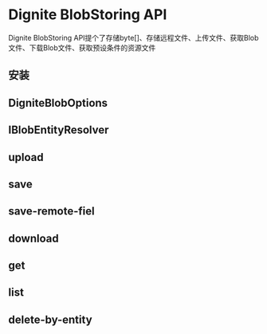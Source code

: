 # Dignite BlobStoring API

Dignite BlobStoring API提个了存储byte[]、存储远程文件、上传文件、获取Blob文件、下载Blob文件、获取预设条件的资源文件

## 安装

## DigniteBlobOptions

## IBlobEntityResolver

## upload

## save

## save-remote-fiel

## download

## get

## list

## delete-by-entity